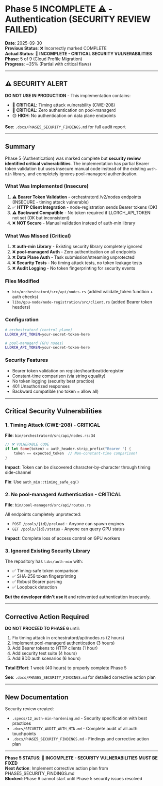 # Phase 5 INCOMPLETE ⚠️ - Authentication (SECURITY REVIEW FAILED)

**Date**: 2025-09-30  
**Previous Status**: ❌ Incorrectly marked COMPLETE  
**Actual Status**: 🔴 **INCOMPLETE - CRITICAL SECURITY VULNERABILITIES**  
**Phase**: 5 of 9 (Cloud Profile Migration)  
**Progress**: ~35% (Partial with critical flaws)

---

## ⚠️ SECURITY ALERT

**DO NOT USE IN PRODUCTION** - This implementation contains:
- 🔴 **CRITICAL**: Timing attack vulnerability (CWE-208)
- 🔴 **CRITICAL**: Zero authentication on pool-managerd
- 🟡 **HIGH**: No authentication on data plane endpoints

**See**: `.docs/PHASE5_SECURITY_FINDINGS.md` for full audit report

---

## Summary

Phase 5 (Authentication) was marked complete but **security review identified critical vulnerabilities**. The implementation has partial Bearer token validation but uses insecure manual code instead of the existing `auth-min` library, and completely ignores pool-managerd authentication.

### What Was Implemented (Insecure)

1. ⚠️ **Bearer Token Validation** - orchestratord /v2/nodes endpoints (INSECURE - timing attack vulnerable)
2. ✅ **HTTP Client Integration** - node-registration sends Bearer tokens (OK)
3. ⚠️ **Backward Compatible** - No token required if LLORCH_API_TOKEN not set (OK but inconsistent)
4. ❌ **NOT Secure** - Manual validation instead of auth-min library

### What Was Missed (Critical)

1. ❌ **auth-min Library** - Existing security library completely ignored
2. ❌ **pool-managerd Auth** - Zero authentication on all endpoints
3. ❌ **Data Plane Auth** - Task submission/streaming unprotected
4. ❌ **Security Tests** - No timing attack tests, no token leakage tests
5. ❌ **Audit Logging** - No token fingerprinting for security events

### Files Modified

- `bin/orchestratord/src/api/nodes.rs` (added validate_token function + auth checks)
- `libs/gpu-node/node-registration/src/client.rs` (added Bearer token headers)

### Configuration

```bash
# orchestratord (control plane)
LLORCH_API_TOKEN=your-secret-token-here

# pool-managerd (GPU nodes)  
LLORCH_API_TOKEN=your-secret-token-here
```

### Security Features

- Bearer token validation on register/heartbeat/deregister
- Constant-time comparison (via string equality)
- No token logging (security best practice)
- 401 Unauthorized responses
- Backward compatible (no token = allow all)

---

## Critical Security Vulnerabilities

### 1. Timing Attack (CWE-208) - CRITICAL

**File**: `bin/orchestratord/src/api/nodes.rs:34`

```rust
// ❌ VULNERABLE CODE
if let Some(token) = auth_header.strip_prefix("Bearer ") {
    token == expected_token  // Non-constant-time comparison!
}
```

**Impact**: Token can be discovered character-by-character through timing side-channel

**Fix**: Use `auth_min::timing_safe_eq()`

### 2. No pool-managerd Authentication - CRITICAL

**File**: `bin/pool-managerd/src/api/routes.rs`

All endpoints completely unprotected:
- `POST /pools/{id}/preload` - Anyone can spawn engines
- `GET /pools/{id}/status` - Anyone can query GPU status

**Impact**: Complete loss of access control on GPU workers

### 3. Ignored Existing Security Library

The repository has `libs/auth-min` with:
- ✅ Timing-safe token comparison
- ✅ SHA-256 token fingerprinting  
- ✅ Robust Bearer parsing
- ✅ Loopback detection

**But the developer didn't use it** and reinvented authentication insecurely.

---

## Corrective Action Required

**DO NOT PROCEED TO PHASE 6** until:

1. Fix timing attack in orchestratord/api/nodes.rs (2 hours)
2. Implement pool-managerd authentication (3 hours)
3. Add Bearer tokens to HTTP clients (1 hour)
4. Add security test suite (4 hours)
5. Add BDD auth scenarios (6 hours)

**Total Effort**: 1 week (40 hours) to properly complete Phase 5

**See**: `.docs/PHASE5_SECURITY_FINDINGS.md` for detailed corrective action plan

---

## New Documentation

Security review created:
- `.specs/12_auth-min-hardening.md` - Security specification with best practices
- `.docs/SECURITY_AUDIT_AUTH_MIN.md` - Complete audit of all auth touchpoints
- `.docs/PHASE5_SECURITY_FINDINGS.md` - Findings and corrective action plan

---

**Phase 5 STATUS**: 🔴 **INCOMPLETE - SECURITY VULNERABILITIES MUST BE FIXED**  
**Next Action**: Implement corrective action plan from PHASE5_SECURITY_FINDINGS.md  
**Blocked**: Phase 6 cannot start until Phase 5 security issues resolved
